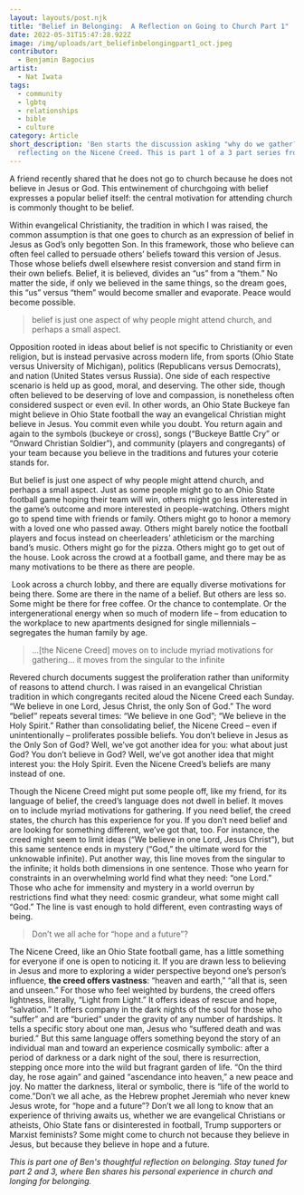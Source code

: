```yaml
---
layout: layouts/post.njk
title: "Belief in Belonging:  A Reflection on Going to Church Part 1"
date: 2022-05-31T15:47:28.922Z
image: /img/uploads/art_beliefinbelongingpart1_oct.jpeg
contributor:
  - Benjamin Bagocius
artist:
  - Nat Iwata
tags:
  - community
  - lgbtq
  - relationships
  - bible
  - culture
category: Article
short_description: 'Ben starts the discussion asking "why do we gather?"
  reflecting on the Nicene Creed. This is part 1 of a 3 part series from Ben. '
---
```

A friend recently shared that he does not go to church because he does not believe in Jesus or God. This entwinement of churchgoing with belief expresses a popular belief itself: the central motivation for attending church is commonly thought to be belief.

Within evangelical Christianity, the tradition in which I was raised, the common assumption is that one goes to church as an expression of belief in Jesus as God’s only begotten Son. In this framework, those who believe can often feel called to persuade others’ beliefs toward this version of Jesus. Those whose beliefs dwell elsewhere resist conversion and stand firm in their own beliefs. Belief, it is believed, divides an “us” from a “them.” No matter the side, if only we believed in the same things, so the dream goes, this “us” versus “them” would become smaller and evaporate. Peace would become possible.

> belief is just one aspect of why people might attend church, and perhaps a small aspect. 

Opposition rooted in ideas about belief is not specific to Christianity or even religion, but is instead pervasive across modern life, from sports (Ohio State versus University of Michigan), politics (Republicans versus Democrats), and nation (United States versus Russia). One side of each respective scenario is held up as good, moral, and deserving. The other side, though often believed to be deserving of love and compassion, is nonetheless often considered suspect or even evil. In other words, an Ohio State Buckeye fan might believe in Ohio State football the way an evangelical Christian might believe in Jesus. You commit even while you doubt. You return again and again to the symbols (buckeye or cross), songs (“Buckeye Battle Cry” or “Onward Christian Soldier”), and community (players and congregants) of your team because you believe in the traditions and futures your coterie stands for.  

But belief is just one aspect of why people might attend church, and perhaps a small aspect. Just as some people might go to an Ohio State football game hoping their team will win, others might go less interested in the game’s outcome and more interested in people-watching. Others might go to spend time with friends or family. Others might go to honor a memory with a loved one who passed away. Others might barely notice the football players and focus instead on cheerleaders’ athleticism or the marching band’s music. Others might go for the pizza. Others might go to get out of the house. Look across the crowd at a football game, and there may be as many motivations to be there as there are people.

 Look across a church lobby, and there are equally diverse motivations for being there. Some are there in the name of a belief. But others are less so. Some might be there for free coffee. Or the chance to contemplate. Or the intergenerational energy when so much of modern life – from education to the workplace to new apartments designed for single millennials – segregates the human family by age.



> ...\[the Nicene Creed] moves on to include myriad motivations for gathering... it moves from the singular to the infinite

Revered church documents suggest the proliferation rather than uniformity of reasons to attend church. I was raised in an evangelical Christian tradition in which congregants recited aloud the Nicene Creed each Sunday. “We believe in one Lord, Jesus Christ, the only Son of God.” The word “belief” repeats several times: “We believe in one God”; “We believe in the Holy Spirit.” Rather than consolidating belief, the Nicene Creed – even if unintentionally – proliferates possible beliefs. You don’t believe in Jesus as the Only Son of God? Well, we’ve got another idea for you: what about just God? You don’t believe in God? Well, we’ve got another idea that might interest you: the Holy Spirit. Even the Nicene Creed’s beliefs are many instead of one.  

Though the Nicene Creed might put some people off, like my friend, for its language of belief, the creed’s language does not dwell in belief. It moves on to include myriad motivations for gathering. If you need belief, the creed states, the church has this experience for you. If you don’t need belief and are looking for something different, we’ve got that, too. For instance, the creed might seem to limit ideas (“We believe in one Lord, Jesus Christ”), but this same sentence ends in mystery (“God,” the ultimate word for the unknowable infinite). Put another way, this line moves from the singular to the infinite; it holds both dimensions in one sentence. Those who yearn for constraints in an overwhelming world find what they need: “one Lord.” Those who ache for immensity and mystery in a world overrun by restrictions find what they need: cosmic grandeur, what some might call “God.” The line is vast enough to hold different, even contrasting ways of being.

> Don’t we all ache for “hope and a future”? 

The Nicene Creed, like an Ohio State football game, has a little something for everyone if one is open to noticing it. If you are drawn less to believing in Jesus and more to exploring a wider perspective beyond one’s person’s influence, **the creed offers vastness**: “heaven and earth,” “all that is, seen and unseen.” For those who feel weighted by burdens, the creed offers lightness, literally, “Light from Light.” It offers ideas of rescue and hope, “salvation.” It offers company in the dark nights of the soul for those who “suffer” and are “buried” under the gravity of any number of hardships. It tells a specific story about one man, Jesus who “suffered death and was buried.” But this same language offers something beyond the story of an individual man and toward an experience cosmically symbolic: after a period of darkness or a dark night of the soul, there is resurrection, stepping once more into the wild but fragrant garden of life. “On the third day, he rose again” and gained “ascendance into heaven,” a new peace and joy.  No matter the darkness, literal or symbolic, there is “life of the world to come.”Don’t we all ache, as the Hebrew prophet Jeremiah who never knew Jesus wrote, for “hope and a future”?  Don’t we all long to know that an experience of thriving awaits us, whether we are evangelical Christians or atheists, Ohio State fans or disinterested in football, Trump supporters or Marxist feminists? Some might come to church not because they believe in Jesus, but because they believe in hope and a future.



*This is part one of Ben's thoughtful reflection on belonging. Stay tuned for part 2 and 3, where Ben shares his personal experience in church and longing for belonging.*